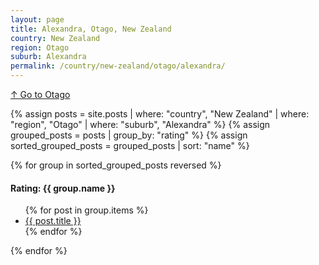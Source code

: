 ```yaml
---
layout: page
title: Alexandra, Otago, New Zealand
country: New Zealand
region: Otago
suburb: Alexandra
permalink: /country/new-zealand/otago/alexandra/
---
```

[↑ Go to Otago](/country/new-zealand/otago/)

{% assign posts = site.posts | where: "country", "New Zealand" | where: "region", "Otago" | where: "suburb", "Alexandra" %}
{% assign grouped_posts = posts | group_by: "rating" %}
{% assign sorted_grouped_posts = grouped_posts | sort: "name" %}

{% for group in sorted_grouped_posts reversed %}
  <h4>Rating: {{ group.name }}</h4>
  <ul>
    {% for post in group.items %}
      <li><a href="{{ post.url }}">{{ post.title }}</a></li>
    {% endfor %}
  </ul>
{% endfor %}
